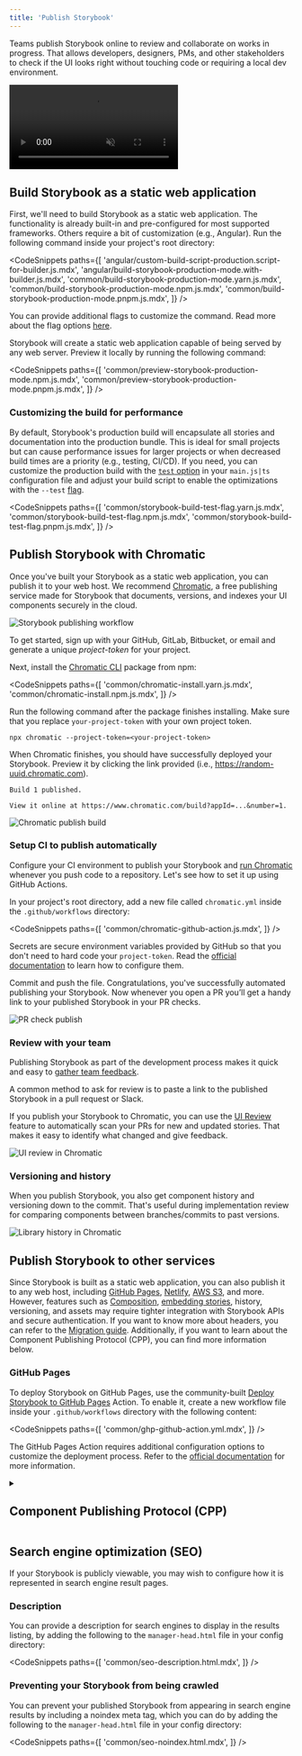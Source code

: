 ```yaml
---
title: 'Publish Storybook'
---
```


<YouTubeCallout id="zhrboql8UuU" title="How to Test UI AUTOMATICALLY — Storybook and Chromatic" />

Teams publish Storybook online to review and collaborate on works in progress. That allows developers, designers, PMs, and other stakeholders to check if the UI looks right without touching code or requiring a local dev environment.

<video autoPlay muted playsInline loop>
  <source
    src="storybook-workflow-publish.mp4"
    type="video/mp4"
  />
</video>

## Build Storybook as a static web application

First, we'll need to build Storybook as a static web application. The functionality is already built-in and pre-configured for most supported frameworks. Others require a bit of customization (e.g., Angular). Run the following command inside your project's root directory:

<CodeSnippets
paths={[
'angular/custom-build-script-production.script-for-builder.js.mdx',
'angular/build-storybook-production-mode.with-builder.js.mdx',
'common/build-storybook-production-mode.yarn.js.mdx',
'common/build-storybook-production-mode.npm.js.mdx',
'common/build-storybook-production-mode.pnpm.js.mdx',
]}
/>

<Callout variant="info" icon="💡">

You can provide additional flags to customize the command. Read more about the flag options [here](../api/cli-options.md).

</Callout>

Storybook will create a static web application capable of being served by any web server. Preview it locally by running the following command:

<CodeSnippets
paths={[
'common/preview-storybook-production-mode.npm.js.mdx',
'common/preview-storybook-production-mode.pnpm.js.mdx',
]}
/>

### Customizing the build for performance

By default, Storybook's production build will encapsulate all stories and documentation into the production bundle. This is ideal for small projects but can cause performance issues for larger projects or when decreased build times are a priority (e.g., testing, CI/CD). If you need, you can customize the production build with the [`test` option](../api/main-config-build.md#test) in your `main.js|ts` configuration file and adjust your build script to enable the optimizations with the `--test` [flag](../api/cli-options.md#build).

<CodeSnippets
paths={[
'common/storybook-build-test-flag.yarn.js.mdx',
'common/storybook-build-test-flag.npm.js.mdx',
'common/storybook-build-test-flag.pnpm.js.mdx',
]}
/>

## Publish Storybook with Chromatic

Once you've built your Storybook as a static web application, you can publish it to your web host. We recommend [Chromatic](https://www.chromatic.com/?utm_source=storybook_website&utm_medium=link&utm_campaign=storybook), a free publishing service made for Storybook that documents, versions, and indexes your UI components securely in the cloud.

![Storybook publishing workflow](./workflow-publish.png)

To get started, sign up with your GitHub, GitLab, Bitbucket, or email and generate a unique _project-token_ for your project.

Next, install the [Chromatic CLI](https://www.npmjs.com/package/chromatic) package from npm:

<CodeSnippets
paths={[
'common/chromatic-install.yarn.js.mdx',
'common/chromatic-install.npm.js.mdx',
]}
/>

Run the following command after the package finishes installing. Make sure that you replace `your-project-token` with your own project token.

```shell
npx chromatic --project-token=<your-project-token>
```

When Chromatic finishes, you should have successfully deployed your Storybook. Preview it by clicking the link provided (i.e., https://random-uuid.chromatic.com).

```shell
Build 1 published.

View it online at https://www.chromatic.com/build?appId=...&number=1.
```

![Chromatic publish build](./build-publish-only.png)

### Setup CI to publish automatically

Configure your CI environment to publish your Storybook and [run Chromatic](https://www.chromatic.com/docs/ci?utm_source=storybook_website&utm_medium=link&utm_campaign=storybook) whenever you push code to a repository. Let's see how to set it up using GitHub Actions.

In your project's root directory, add a new file called `chromatic.yml` inside the `.github/workflows` directory:

<CodeSnippets
paths={[
'common/chromatic-github-action.js.mdx',
]}
/>

<Callout variant="info" icon="💡">

Secrets are secure environment variables provided by GitHub so that you don't need to hard code your `project-token`. Read the [official documentation](https://docs.github.com/en/actions/security-guides/encrypted-secrets#creating-encrypted-secrets-for-a-repository) to learn how to configure them.

</Callout>

Commit and push the file. Congratulations, you've successfully automated publishing your Storybook. Now whenever you open a PR you’ll get a handy link to your published Storybook in your PR checks.

![PR check publish](./prbadge-publish.png)

### Review with your team

Publishing Storybook as part of the development process makes it quick and easy to [gather team feedback](https://storybook.js.org/tutorials/design-systems-for-developers/react/en/review/).

A common method to ask for review is to paste a link to the published Storybook in a pull request or Slack.

If you publish your Storybook to Chromatic, you can use the [UI Review](https://www.chromatic.com/features/publish?utm_source=storybook_website&utm_medium=link&utm_campaign=storybook) feature to automatically scan your PRs for new and updated stories. That makes it easy to identify what changed and give feedback.

![UI review in Chromatic](./workflow-uireview.png)

### Versioning and history

When you publish Storybook, you also get component history and versioning down to the commit. That's useful during implementation review for comparing components between branches/commits to past versions.

![Library history in Chromatic](./workflow-history-versioning.png)

## Publish Storybook to other services

Since Storybook is built as a static web application, you can also publish it to any web host, including [GitHub Pages](https://docs.github.com/en/pages), [Netlify](https://www.netlify.com/), [AWS S3](https://aws.amazon.com/s3/), and more. However, features such as [Composition](./storybook-composition.md), [embedding stories](./embed.md), history, versioning, and assets may require tighter integration with Storybook APIs and secure authentication. If you want to know more about headers, you can refer to the [Migration guide](https://github.com/storybookjs/storybook/blob/main/MIGRATION.md#deploying-build-artifacts). Additionally, if you want to learn about the Component Publishing Protocol (CPP), you can find more information below.

### GitHub Pages

To deploy Storybook on GitHub Pages, use the community-built [Deploy Storybook to GitHub Pages](https://github.com/bitovi/github-actions-storybook-to-github-pages) Action. To enable it, create a new workflow file inside your `.github/workflows` directory with the following content:

<CodeSnippets
paths={[
'common/ghp-github-action.yml.mdx',
]}
/>

<Callout variant="info">

The GitHub Pages Action requires additional configuration options to customize the deployment process. Refer to the [official documentation](https://github.com/marketplace/actions/deploy-storybook-to-github-pages) for more information.

</Callout>

<details>

<summary><h2>Component Publishing Protocol (CPP)</h2></summary>

Storybook can communicate with services that host built Storybooks online. This enables features such as [Composition](./storybook-composition.md). We categorize services via compliance with the "Component Publishing Protocol" (CPP) with various levels of support in Storybook.

### CPP level 1

This level of service serves published Storybooks and makes the following available:

- Versioned endpoints, URLs that resolve to different published Storybooks depending on a `version=x.y.z` query parameter (where `x.y.z` is the released version of the package).
- Support for `/index.json` (formerly `/stories.json`) endpoint, which returns a list of stories and their metadata.
- Support for `/metadata.json` and the `releases` field.

Example: [Chromatic](https://www.chromatic.com/?utm_source=storybook_website&utm_medium=link&utm_campaign=storybook)

### CPP level 0

This level of service can serve published Storybooks but has no further integration with Storybook’s APIs.

Examples: [Netlify](https://www.netlify.com/), [S3](https://aws.amazon.com/en/s3/)

</details>

## Search engine optimization (SEO)

If your Storybook is publicly viewable, you may wish to configure how it is represented in search engine result pages.

### Description

You can provide a description for search engines to display in the results listing, by adding the following to the `manager-head.html` file in your config directory:

<CodeSnippets
paths={[
'common/seo-description.html.mdx',
]}
/>

### Preventing your Storybook from being crawled

You can prevent your published Storybook from appearing in search engine results by including a noindex meta tag, which you can do by adding the following to the `manager-head.html` file in your config directory:

<CodeSnippets
paths={[
'common/seo-noindex.html.mdx',
]}
/>
